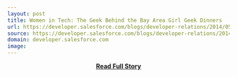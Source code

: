 ```yaml
---
layout: post
title: Women in Tech: The Geek Behind the Bay Area Girl Geek Dinners
url: https://developer.salesforce.com/blogs/developer-relations/2014/05/women-tech-geek-behind-girl-geek-dinners.html
source: https://developer.salesforce.com/blogs/developer-relations/2014/05/women-tech-geek-behind-girl-geek-dinners.html
domain: developer.salesforce.com
image: 
---
```


<p></p>
<center><p><a href="https://developer.salesforce.com/blogs/developer-relations/2014/05/women-tech-geek-behind-girl-geek-dinners.html" style='padding:25px; font-sze:18px; font-weight: bold;'>Read Full Story</a></p></center>
